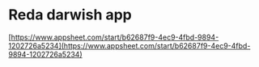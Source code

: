 # Reda darwish app

[https://www.appsheet.com/start/b62687f9-4ec9-4fbd-9894-1202726a5234](https://www.appsheet.com/start/b62687f9-4ec9-4fbd-9894-1202726a5234)
